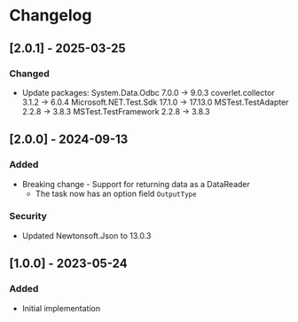 # Changelog

## [2.0.1] - 2025-03-25
### Changed
- Update packages:
  System.Data.Odbc        7.0.0  -> 9.0.3
  coverlet.collector      3.1.2  -> 6.0.4
  Microsoft.NET.Test.Sdk  17.1.0 -> 17.13.0
  MSTest.TestAdapter      2.2.8  -> 3.8.3
  MSTest.TestFramework    2.2.8  -> 3.8.3

## [2.0.0] - 2024-09-13
### Added
- Breaking change - Support for returning data as a DataReader
  - The task now has an option field `OutputType`

### Security
- Updated Newtonsoft.Json to 13.0.3

## [1.0.0] - 2023-05-24
### Added
- Initial implementation